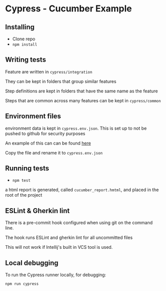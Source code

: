 # Cypress - Cucumber Example

## Installing

- Clone repo
- `npm install`
 
## Writing tests

Feature are written in `cypress/integration`

They can be kept in folders that group similar features

Step definitions are kept in folders that have the same name as the feature

Steps that are common across many features can be kept in `cypress/common`

## Environment files

environment data is kept in `cypress.env.json`. This is set up to not be pushed to github for security purposes

An example of this can can be found [here](./cypress.env.json.txt)

Copy the file and rename it to `cypress.env.json`

## Running tests

- `npm test`

a html report is generated, called `cucumber_report.hmtml`, and placed in the root of the project

## ESLint & Gherkin lint

There is a pre-commit hook configured when using git on the command line. 

The hook runs ESLint and gherkin lint for all uncommitted files

This will not work if Intellij's built in VCS tool is used. 


## Local debugging

To run the Cypress runner locally, for debugging:

`npm run cypress`
